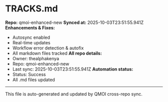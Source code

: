 # TRACKS.md

**Repo:** qmoi-enhanced-new
**Synced at:** 2025-10-03T23:51:55.941Z
**Enhancements & Fixes:**
- Autosync enabled
- Real-time updates
- Workflow error detection & autofix
- All markdown files tracked
**All repo details:**
- Owner: thealphakenya
- Repo: qmoi-enhanced-new
- Last sync: 2025-10-03T23:51:55.941Z
**Automation status:**
- Status: Success
- All .md files updated
---
This file is auto-generated and updated by QMOI cross-repo sync.

